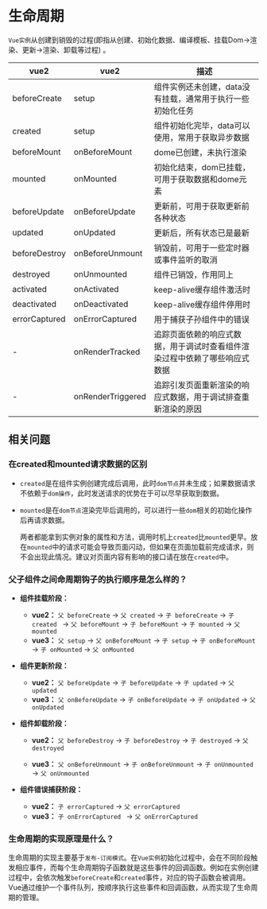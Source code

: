 # 生命周期

`Vue实例`从创建到销毁的过程(即指从创建、初始化数据、编译模板、挂载Dom→渲染、更新→渲染、卸载等过程) 。

| vue2          | vue2              | 描述                                                         |
| ------------- | ----------------- | ------------------------------------------------------------ |
| beforeCreate  | setup             | 组件实例还未创建，data没有挂载，通常用于执行一些初始化任务   |
| created       | setup             | 组件初始化完毕，data可以使用，常用于获取异步数据             |
| beforeMount   | onBeforeMount     | dome已创建，未执行渲染                                       |
| mounted       | onMounted         | 初始化结束，dom已挂载，可用于获取数据和dome元素              |
| beforeUpdate  | onBeforeUpdate    | 更新前，可用于获取更新前各种状态                             |
| updated       | onUpdated         | 更新后，所有状态已是最新                                     |
| beforeDestroy | onBeforeUnmount   | 销毁前，可用于一些定时器或事件监听的取消                     |
| destroyed     | onUnmounted       | 组件已销毁，作用同上                                         |
| activated     | onActivated       | keep-alive缓存组件激活时                                     |
| deactivated   | onDeactivated     | keep-alive缓存组件停用时                                     |
| errorCaptured | onErrorCaptured   | 用于捕获子孙组件中的错误                                     |
| -             | onRenderTracked   | 追踪页面依赖的响应式数据，用于调试时查看组件渲染过程中依赖了哪些响应式数据 |
| -             | onRenderTriggered | 追踪引发页面重新渲染的响应式数据，用于调试排查重新渲染的原因 |

## 相关问题

### 在created和mounted请求数据的区别

- `created`是在组件实例创建完成后调用，此时`dom节点`并未生成；如果数据请求不依赖于`dom操作`，此时发送请求的优势在于可以尽早获取到数据。

- `mounted`是在`dom节点`渲染完毕后调用的，可以进行一些`dom`相关的初始化操作后再请求数据。


  两者都能拿到实例对象的属性和方法，调用时机上`created`比`mounted`更早。放在`mounted`中的请求可能会导致页面闪动，但如果在页面加载前完成请求，则不会出现此情况。建议对页面内容有影响的接口请在放在`created`中。

### 父子组件之间命周期钩子的执行顺序是怎么样的？

- **组件挂载阶段：**
  - **vue2：** `父 beforeCreate` → `父 created` → `子 beforeCreate` → `子 created ` → `父 beforeMount` → `子 beforeMount` → `子 mounted` → `父 mounted`
  - **vue3：** `父 setup` → `父 onBeforeMount` → `子 setup` → `子 onBeforeMount` → `子 onMounted` → `父 onMounted`

- **组件更新阶段：**
  - **vue2：** `父 beforeUpdate` → `子 beforeUpdate` → `子 updated` → `父 updated`
  - **vue3：**  `父 onBeforeUpdate` → `子 onBeforeUpdate` → `子 onUpdated` → `父 onUpdated`

- **组件卸载阶段：**

  - **vue2：** `父 beforeDestroy` → `子 beforeDestroy` → `子 destroyed` → `父 destroyed`

  - **vue3：**  `父 onBeforeUnmount` → `子 onBeforeUnmount` → `子 onUnmounted ` → `父 onUnmounted `

- **组件错误捕获阶段：**

  - **vue2：**  `子 errorCaptured` → `父 errorCaptured` 
  - **vue3：**  `子 onErrorCaptured ` → `父 onErrorCaptured `

### 生命周期的实现原理是什么？

生命周期的实现主要基于`发布-订阅模式`。在`Vue实例`初始化过程中，会在不同阶段触发相应事件，而每个生命周期钩子函数就是这些事件的回调函数。例如在实例创建过程中，会依次触发`beforeCreate`和`created`事件，对应的钩子函数会被调用。Vue通过维护一个事件队列，按顺序执行这些事件和回调函数，从而实现了生命周期的管理。

